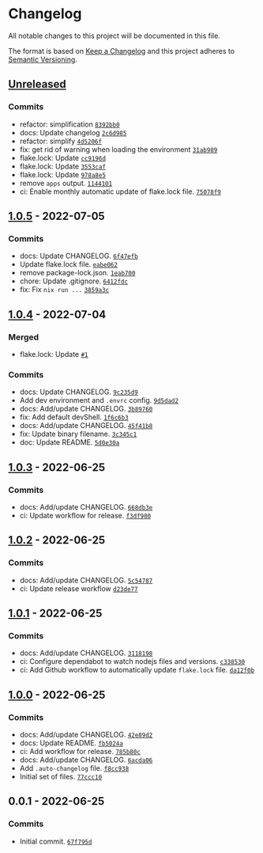 # Changelog

All notable changes to this project will be documented in this file.

The format is based on [Keep a Changelog](https://keepachangelog.com/en/1.0.0/)
and this project adheres to [Semantic Versioning](https://semver.org/spec/v2.0.0.html).

## [Unreleased](https://github.com/loophp/nix-auto-changelog/compare/1.0.5...HEAD)

### Commits

- refactor: simplification [`8392bb0`](https://github.com/loophp/nix-auto-changelog/commit/8392bb03e61dc807ee523d840ad9854b634d8ea9)
- docs: Update changelog [`2c6d985`](https://github.com/loophp/nix-auto-changelog/commit/2c6d985119efc46df3790b9ee5a5953874636723)
- refactor: simplify [`4d5206f`](https://github.com/loophp/nix-auto-changelog/commit/4d5206ffc062917d0ef9161d4d82fb1b88496cf4)
- fix: get rid of warning when loading the environment [`31ab989`](https://github.com/loophp/nix-auto-changelog/commit/31ab9895ce090a14503e27fc75084137b2e9c2c2)
- flake.lock: Update [`cc9196d`](https://github.com/loophp/nix-auto-changelog/commit/cc9196dc3fa7e5cd6ac4e37b58dc33531195e496)
- flake.lock: Update [`3553caf`](https://github.com/loophp/nix-auto-changelog/commit/3553cafacc3422c93eddbf31fbcec5ba607979d1)
- flake.lock: Update [`978a8e5`](https://github.com/loophp/nix-auto-changelog/commit/978a8e52d96cf8cf89268007a5de0de5284d7ccb)
- remove `apps` output. [`1144101`](https://github.com/loophp/nix-auto-changelog/commit/1144101ec04a2bd38a7364fb904396332672d962)
- ci: Enable monthly automatic update of flake.lock file. [`75078f9`](https://github.com/loophp/nix-auto-changelog/commit/75078f9f525ca17fdf8234be11bb5b5e734ee796)

## [1.0.5](https://github.com/loophp/nix-auto-changelog/compare/1.0.4...1.0.5) - 2022-07-05

### Commits

- docs: Update CHANGELOG. [`6f47efb`](https://github.com/loophp/nix-auto-changelog/commit/6f47efbf4cd83abfddf3c6a6f83d612bab24c726)
- Update flake.lock file. [`eabe062`](https://github.com/loophp/nix-auto-changelog/commit/eabe062750e0ece28b1e3a5a4121d6ed1bfcdf80)
- remove package-lock.json. [`1eab700`](https://github.com/loophp/nix-auto-changelog/commit/1eab700a4f7eb34a1701da7998f3677b44873af5)
- chore: Update .gitignore. [`6412fdc`](https://github.com/loophp/nix-auto-changelog/commit/6412fdcdbb346169dc27d8a66116f7447483fac7)
- fix: Fix `nix run ...` [`3859a3c`](https://github.com/loophp/nix-auto-changelog/commit/3859a3c52adf39e1a333b89064cc39e1c389be6d)

## [1.0.4](https://github.com/loophp/nix-auto-changelog/compare/1.0.3...1.0.4) - 2022-07-04

### Merged

- flake.lock: Update [`#1`](https://github.com/loophp/nix-auto-changelog/pull/1)

### Commits

- docs: Update CHANGELOG. [`9c235d9`](https://github.com/loophp/nix-auto-changelog/commit/9c235d9d5a5b035a02b8fa270ce69a2aa7517a8d)
- Add dev environment and `.envrc` config. [`9d5dad2`](https://github.com/loophp/nix-auto-changelog/commit/9d5dad29b96154aaba2a8ff652f4e959a16a1176)
- docs: Add/update CHANGELOG. [`3b89760`](https://github.com/loophp/nix-auto-changelog/commit/3b89760403e1f11d5841eddf7fb0081c95ebd1df)
- fix: Add default devShell. [`1f6c6b3`](https://github.com/loophp/nix-auto-changelog/commit/1f6c6b34e4c1ffc73cb83d25e25c55b87a91064b)
- docs: Add/update CHANGELOG. [`45f41b8`](https://github.com/loophp/nix-auto-changelog/commit/45f41b838850559a6852f660a84228f845f319be)
- fix: Update binary filename. [`3c345c1`](https://github.com/loophp/nix-auto-changelog/commit/3c345c18cca08b452b3df57a8ca9c53adac36cae)
- doc: Update README. [`5d0e30a`](https://github.com/loophp/nix-auto-changelog/commit/5d0e30aeecf200648f662fdbcdc38b51b413bb4c)

## [1.0.3](https://github.com/loophp/nix-auto-changelog/compare/1.0.2...1.0.3) - 2022-06-25

### Commits

- docs: Add/update CHANGELOG. [`668db3e`](https://github.com/loophp/nix-auto-changelog/commit/668db3e6cd86886a0f4d9f47d00a454778c6d4c2)
- ci: Update workflow for release. [`f3df980`](https://github.com/loophp/nix-auto-changelog/commit/f3df980d4f0fc3e907abacc9f9c45ec99fd1026c)

## [1.0.2](https://github.com/loophp/nix-auto-changelog/compare/1.0.1...1.0.2) - 2022-06-25

### Commits

- docs: Add/update CHANGELOG. [`5c54787`](https://github.com/loophp/nix-auto-changelog/commit/5c5478798ec9acacc9fface56a72e8c64af3c812)
- ci: Update release workflow [`d23de77`](https://github.com/loophp/nix-auto-changelog/commit/d23de7723e60cdafddb69364baee6ba0cfb1cf1f)

## [1.0.1](https://github.com/loophp/nix-auto-changelog/compare/1.0.0...1.0.1) - 2022-06-25

### Commits

- docs: Add/update CHANGELOG. [`3118198`](https://github.com/loophp/nix-auto-changelog/commit/3118198fbeae6260fdcddcf1ef54f3944e3ea8cb)
- ci: Configure dependabot to watch nodejs files and versions. [`c338530`](https://github.com/loophp/nix-auto-changelog/commit/c338530ebdbdb8a8703d0e44e445da3ecc9576a6)
- ci: Add Github workflow to automatically update `flake.lock` file. [`da12f0b`](https://github.com/loophp/nix-auto-changelog/commit/da12f0b2f1fb88f9d9ba2c12109533cbe4a1dd25)

## [1.0.0](https://github.com/loophp/nix-auto-changelog/compare/0.0.1...1.0.0) - 2022-06-25

### Commits

- docs: Add/update CHANGELOG. [`42e89d2`](https://github.com/loophp/nix-auto-changelog/commit/42e89d2ec20cb55a1523d5c75c5b9a9336b17048)
- docs: Update README. [`fb5024a`](https://github.com/loophp/nix-auto-changelog/commit/fb5024a03f55d5f80182177d5023c78120da8fac)
- ci: Add workflow for release. [`785b80c`](https://github.com/loophp/nix-auto-changelog/commit/785b80c6597a2ca820d64b64b6fa87297b9c2d2b)
- docs: Add/update CHANGELOG. [`6acda06`](https://github.com/loophp/nix-auto-changelog/commit/6acda0649cda9648a10080d6c12e65f0cbd7ffd8)
- Add `.auto-changelog` file. [`f8cc938`](https://github.com/loophp/nix-auto-changelog/commit/f8cc9380291e032723607211942d6aa3b97597a7)
- Initial set of files. [`77ccc10`](https://github.com/loophp/nix-auto-changelog/commit/77ccc10588fd0dda6924b733a85883e832412621)

## 0.0.1 - 2022-06-25

### Commits

- Initial commit. [`67f795d`](https://github.com/loophp/nix-auto-changelog/commit/67f795d3121233ba39a7679d6baf26bcba06e205)
